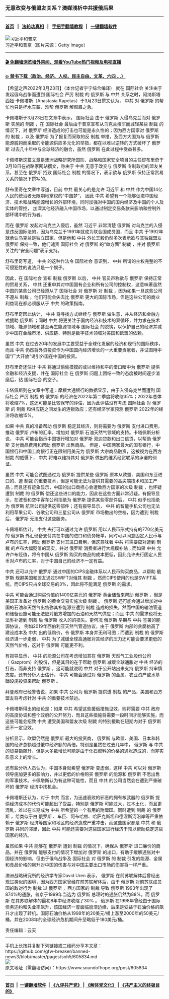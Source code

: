 ### 无意改变与俄盟友关系？澳媒浅析中共援俄后果
------------------------

#### [首页](https://github.com/gfw-breaker/banned-news3/blob/master/README.md) &nbsp;&nbsp;|&nbsp;&nbsp; [法轮功真相](https://github.com/begood0513/basic/blob/master/README.md)  &nbsp;&nbsp;|&nbsp;&nbsp; [手把手翻墙教程](https://github.com/gfw-breaker/guides/wiki)  &nbsp;&nbsp;|&nbsp;&nbsp; [一键翻墙软件](https://github.com/gfw-breaker/nogfw/blob/master/README.md)  



<div><img alt="习近平和普京" src="https://img.soundofhope.org/2022-03/gettyimages-542976840-e1647934472200_fotor-1648093132125.jpg"/>
<br/><figcaption class="caption">
 习近平和普京（图片来源：Getty Image）
</figcaption></div><hr/>

#### [ 🎬  免翻墙浏览墙外禁闻、观看YouTube热门视频及电视直播](https://github.com/gfw-breaker/HelloWorld)

#### [ 💥  禁书下载（政治、经济、人权、民主自由、文革、六四 ...）](https://github.com/gfw-breaker/books/blob/master/README.md)

<div><div class="Content__Wrapper sc-1bvya0-0 grZQxZ">
 <p class="meta-top">
  <span class="meta">
   【希望之声2022年3月23日】（本台记者宇宁综合编译）
  </span>
  就在
  <ok href="/term/34483">
   国际社会
  </ok>
  关注由于发起俄乌战争而遭到
  <ok href="/term/34483">
   国际社会
  </ok>
  严厉
  <ok href="/term/8213">
   制裁
  </ok>
  的
  <ok href="/term/1150">
   俄罗斯
  </ok>
  与
  <ok href="/term/1059">
   中共
  </ok>
  关系之时，阿纳斯塔西娅·卡佩塔斯（Anastasia Kapetas）于3月23日撰文认为，
  <ok href="/term/1059">
   中共
  </ok>
  对
  <ok href="/term/1150">
   俄罗斯
  </ok>
  的帮忙也只是杯水车薪，难帮
  <ok href="/term/1150">
   俄罗斯
  </ok>
  解燃眉之急。
 </p>
 <p>
  卡佩塔斯于3月23日在文章中表示，
  <ok href="/term/34483">
   国际社会
  </ok>
  由于
  <ok href="/term/1150">
   俄罗斯
  </ok>
  入侵乌克兰而对
  <ok href="/term/1150">
   俄罗斯
  </ok>
  实施的
  <ok href="/term/8213">
   制裁
  </ok>
  ，在
  <ok href="/term/34483">
   国际社会
  </ok>
  最后由于普京宣布从乌克兰撤军而减轻某些
  <ok href="/term/8213">
   制裁
  </ok>
  的情况下，对
  <ok href="/term/1150">
   俄罗斯
  </ok>
  经济造成的打击也可能是永久性的；因为西方国家对
  <ok href="/term/1150">
   俄罗斯
  </ok>
  的
  <ok href="/term/8213">
   制裁
  </ok>
  ，以及
  <ok href="/term/1150">
   俄罗斯
  </ok>
  为了报复而采取的反
  <ok href="/term/8213">
   制裁
  </ok>
  举措，及西方大国为与
  <ok href="/term/1150">
   俄罗斯
  </ok>
  能源脱钩而采取的令能源供应多元化的举措，都在以难以逆转的方式破坏了
  <ok href="/term/1150">
   俄罗斯
  </ok>
  过去几十年中与全球经济的融合，虽然
  <ok href="/term/1150">
   俄罗斯
  </ok>
  在此过程中受益甚多。
 </p>
 <p>
  卡佩塔斯这篇文章是澳洲战略研究所国防、战略和国家安全项目的主任舒布里奇于3月18日在战略家网站撰文，称由于
  <ok href="/term/1059">
   中共
  </ok>
  无意于改变与
  <ok href="/term/1150">
   俄罗斯
  </ok>
  专制政府的盟友关系，甚至在
  <ok href="/term/1150">
   俄罗斯
  </ok>
  招致
  <ok href="/term/34483">
   国际社会
  </ok>
  <ok href="/term/8213">
   制裁
  </ok>
  的情况下，表示欲与
  <ok href="/term/1150">
   俄罗斯
  </ok>
  保持正常贸易关系的情况下撰写的。
 </p>
 <p>
  舒布里奇在文章中写道，目前
  <ok href="/term/1059">
   中共
  </ok>
  最关心的是允许
  <ok href="/term/1063">
   习近平
  </ok>
  和
  <ok href="/term/1059">
   中共
  </ok>
  作为中国14亿人民的统治者无限期地掌权的“中国梦”， 因此
  <ok href="/term/1059">
   中共
  </ok>
  希望有一个能够促进中国经济、技术和战略能源增长的外部环境，同时加强对中国的国内经济及中国的个人及实体的管控， 加深其他经济融入中国市场，以通过制定交易条款来影响和控制外部环境中的行为者。
 </p>
 <p>
  而在
  <ok href="/term/1150">
   俄罗斯
  </ok>
  发起对乌克兰入侵后，虽然
  <ok href="/term/1063">
   习近平
  </ok>
  非常清楚
  <ok href="/term/1150">
   俄罗斯
  </ok>
  对乌克兰的入侵是违反国际法的，因为乌克兰于1991年就成为联合国成员国，而且
  <ok href="/term/1059">
   中共
  </ok>
  于1992年就承认乌克兰是独立国家，但是他和
  <ok href="/term/1059">
   中共
  </ok>
  外长王毅仍然多次表示欲与其独裁盟友
  <ok href="/term/1150">
   俄罗斯
  </ok>
  保持一致，他们谴责
  <ok href="/term/34483">
   国际社会
  </ok>
  对
  <ok href="/term/1150">
   俄罗斯
  </ok>
  的“单方面”
  <ok href="/term/8213">
   制裁
  </ok>
  ，并对
  <ok href="/term/1150">
   俄罗斯
  </ok>
  关注的“安全问题”表示支持。
 </p>
 <p>
  舒布里奇写道，
  <ok href="/term/1059">
   中共
  </ok>
  的这种作法令
  <ok href="/term/34483">
   国际社会
  </ok>
  意识到，
  <ok href="/term/1059">
   中共
  </ok>
  所谓的主权完整的不可侵犯性的说法只是一个幌子。
 </p>
 <p>
  因此，在
  <ok href="/term/34483">
   国际社会
  </ok>
  宣布
  <ok href="/term/8213">
   制裁
  </ok>
  <ok href="/term/1150">
   俄罗斯
  </ok>
  以后，
  <ok href="/term/1059">
   中共
  </ok>
  官员声称欲与
  <ok href="/term/1150">
   俄罗斯
  </ok>
  保持正常的贸易关系，
  <ok href="/term/1059">
   中共
  </ok>
  还重申其对中国国有企业和所有公司的控制权，这意味著虽然中国的某些公司已经遵从了
  <ok href="/term/34483">
   国际社会
  </ok>
  对
  <ok href="/term/1150">
   俄罗斯
  </ok>
  对
  <ok href="/term/8213">
   制裁
  </ok>
  ，因为如果一旦这些公司不遵从
  <ok href="/term/8213">
   制裁
  </ok>
  ，他们可能会失去比
  <ok href="/term/1150">
   俄罗斯
  </ok>
  更大的国际市场，但是这些公司的商业利益现在都必须服从于
  <ok href="/term/1059">
   中共
  </ok>
  的政策指南。
 </p>
 <p>
  舒布里奇因此估计，
  <ok href="/term/1059">
   中共
  </ok>
  将寻找方式继续与
  <ok href="/term/1150">
   俄罗斯
  </ok>
  做生意，并从经济和金融方式援助
  <ok href="/term/1150">
   俄罗斯
  </ok>
  ；同时
  <ok href="/term/1059">
   中共
  </ok>
  将更关注于国内经济和技术的双循环，并力求在技术领域、能源领域和甚至再生能源领域与
  <ok href="/term/34483">
   国际社会
  </ok>
  的脱钩，以保护自己的经济并减少中国在金融市场、供应链、特别是数字技术领域对美国和欧盟的依赖。
 </p>
 <p>
  虽然
  <ok href="/term/1059">
   中共
  </ok>
  在过去20年的发展中主要受益于全球化发展的经济和现行的国际秩序，而且
  <ok href="/term/1059">
   中共
  </ok>
  仍然将外资投资作为中国国内经济增长的一大重要贡献者，并试图用中国“广大开放”诱引外国在中国的投资。
 </p>
 <p>
  舒布里奇还估计
  <ok href="/term/1059">
   中共
  </ok>
  将通过偷偷摸摸的或以维持和平的借口暗中为
  <ok href="/term/1150">
   俄罗斯
  </ok>
  提供金融和经济支援，并在
  <ok href="/term/34483">
   国际社会
  </ok>
  在
  <ok href="/term/1150">
   俄罗斯
  </ok>
  问题上团结一致的态度被时间逐步消磨后，钻
  <ok href="/term/34483">
   国际社会
  </ok>
  的空子。
 </p>
 <p>
  卡塔佩斯则在文章中写道：摩根大通银行的数据显示，由于入侵乌克兰而遭到
  <ok href="/term/34483">
   国际社会
  </ok>
  严厉
  <ok href="/term/8213">
   制裁
  </ok>
  的
  <ok href="/term/1150">
   俄罗斯
  </ok>
  的经济在2022年第二季度将收缩35%；2022年总体将收缩7%，这还可能是比较保守的评估，因为此评估没有考虑
  <ok href="/term/34483">
   国际社会
  </ok>
  对
  <ok href="/term/1150">
   俄罗斯
  </ok>
  的
  <ok href="/term/8213">
   制裁
  </ok>
  和供应链之间发生的连锁效应；还有经济学家预测
  <ok href="/term/1150">
   俄罗斯
  </ok>
  2022年的经济将收缩15%。
 </p>
 <p>
  如果
  <ok href="/term/1059">
   中共
  </ok>
  真的准备帮助
  <ok href="/term/1150">
   俄罗斯
  </ok>
  稳定其经济，则将需要为
  <ok href="/term/1150">
   俄罗斯
  </ok>
  支付进口费用，推动
  <ok href="/term/1150">
   俄罗斯
  </ok>
  卢布的汇率，增加对
  <ok href="/term/1150">
   俄罗斯
  </ok>
  石油天然气领域的支持。卡塔佩斯分析说，
  <ok href="/term/1059">
   中共
  </ok>
  可能会指示中国银行增加对
  <ok href="/term/1150">
   俄罗斯
  </ok>
  双边贷款和出口信贷，以帮助
  <ok href="/term/1150">
   俄罗斯
  </ok>
  支付商品费用和帮助
  <ok href="/term/1150">
   俄罗斯
  </ok>
  出售商品。 但是，中国两家最大的国有银行，中国银行和中国工商银行正在限制用美元为
  <ok href="/term/1150">
   俄罗斯
  </ok>
  大宗商品融资，这被视为在西方
  <ok href="/term/8213">
   制裁
  </ok>
  的威慑下，
  <ok href="/term/1059">
   中共
  </ok>
  将难以维持其对
  <ok href="/term/1150">
   俄罗斯
  </ok>
  做出的维系经贸联系的承诺的例证。
 </p>
 <p>
  虽然
  <ok href="/term/1059">
   中共
  </ok>
  可能会试图通过为
  <ok href="/term/1150">
   俄罗斯
  </ok>
  提供某些
  <ok href="/term/1150">
   俄罗斯
  </ok>
  原本从欧盟、美国和东亚进口的、遭
  <ok href="/term/8213">
   制裁
  </ok>
  的重要技术，但是可能无法为提供其需要的高尖端技术和加工产品；而且还有迹象显示，中国的出口商担心会遭致西方国家的次级
  <ok href="/term/8213">
   制裁
  </ok>
  ，也怀疑遭到
  <ok href="/term/8213">
   制裁
  </ok>
  的
  <ok href="/term/1150">
   俄罗斯
  </ok>
  偿还这些进口的能力，因此在这些方面非常迟疑。有报导显示，在波音和空中客车公司拒绝为
  <ok href="/term/1150">
   俄罗斯
  </ok>
  提供某些零部件后，
  <ok href="/term/1059">
   中共
  </ok>
  似乎也拒绝为
  <ok href="/term/1150">
   俄罗斯
  </ok>
  航空公司提供这零部件；还有报导显示，
  <ok href="/term/1059">
   中共
  </ok>
  的智能手机公司也无法利用苹果公司、谷歌公司和三星公司从
  <ok href="/term/1150">
   俄罗斯
  </ok>
  市场撤出的空档，因为遭到
  <ok href="/term/8213">
   制裁
  </ok>
  后，
  <ok href="/term/1150">
   俄罗斯
  </ok>
  无法支付这些服务。
 </p>
 <p>
  卡佩塔斯估计，
  <ok href="/term/1059">
   中共
  </ok>
  央行可以通过允许
  <ok href="/term/1150">
   俄罗斯
  </ok>
  用以人民币形式持有的770亿美元的
  <ok href="/term/1150">
   俄罗斯
  </ok>
  外汇储备支付其在中国的进口和债务帐单，同时可以同意固定人民币与卢布的汇率，帮助
  <ok href="/term/1150">
   俄罗斯
  </ok>
  支付其进口费用，但这意味著
  <ok href="/term/1059">
   中共
  </ok>
  将需要应对遭到
  <ok href="/term/8213">
   制裁
  </ok>
  的卢布大幅贬值的现实，并对
  <ok href="/term/1150">
   俄罗斯
  </ok>
  消费者进行大规模补贴；而如果
  <ok href="/term/1059">
   中共
  </ok>
  允许卢布贬值，将令中国从
  <ok href="/term/1150">
   俄罗斯
  </ok>
  购买的商品的成本更低，因此允许央行固定人民币对卢布的汇率，对于中国自己的经济不一定有益。
 </p>
 <p>
  <ok href="/term/1059">
   中共
  </ok>
  还可以允许
  <ok href="/term/1150">
   俄罗斯
  </ok>
  通过中国的CIPS金融体系以人民币购买商品，以帮助
  <ok href="/term/1150">
   俄罗斯
  </ok>
  规避美国和盟友通过SWIFT对俄其
  <ok href="/term/8213">
   制裁
  </ok>
  。然而CIPS使用的也是SWIFT系统，而CIPS只占全球交易的3%，因此将不能满足
  <ok href="/term/1150">
   俄罗斯
  </ok>
  的需求。
 </p>
 <p>
  <ok href="/term/1059">
   中共
  </ok>
  可能会通过购买价值约1400亿美元的
  <ok href="/term/1150">
   俄罗斯
  </ok>
  黄金储备来帮助
  <ok href="/term/1150">
   俄罗斯
  </ok>
  ，但是美国正准备对
  <ok href="/term/1150">
   俄罗斯
  </ok>
  的黄金交易实施次级
  <ok href="/term/8213">
   制裁
  </ok>
  。
  <ok href="/term/1150">
   俄罗斯
  </ok>
  还可能会通过增加对中国的石油和天然气出售弥其补能源业遭到
  <ok href="/term/8213">
   制裁
  </ok>
  造成的损失，然而中国的输油管道和储备设施可能无法应对俄方增加的石油和天然气供应；而且
  <ok href="/term/1059">
   中共
  </ok>
  的需求也将无法弥补遭到
  <ok href="/term/8213">
   制裁
  </ok>
  后
  <ok href="/term/1150">
   俄罗斯
  </ok>
  收入的的损失。更何况
  <ok href="/term/1150">
   俄罗斯
  </ok>
  早期与
  <ok href="/term/1059">
   中共
  </ok>
  签署的能源协议， 例如2019年西伯利亚天然气管道协议，由于
  <ok href="/term/1150">
   俄罗斯
  </ok>
  内部的贪腐抬高了建设成本及
  <ok href="/term/1059">
   中共
  </ok>
  出的低购价，令
  <ok href="/term/1150">
   俄罗斯
  </ok>
  本身并无利可图；而遭到
  <ok href="/term/8213">
   制裁
  </ok>
  的
  <ok href="/term/1150">
   俄罗斯
  </ok>
  经济进一步走弱，
  <ok href="/term/1059">
   中共
  </ok>
  为了减缓全球高通胀对其经济的压力还可能会要求更低的天然气价格，这对于
  <ok href="/term/1150">
   俄罗斯
  </ok>
  可能更不利。
 </p>
 <p>
  有报导显示，
  <ok href="/term/1059">
   中共
  </ok>
  的能源公司在考虑增加其在
  <ok href="/term/1150">
   俄罗斯
  </ok>
  天然气工业股份公司（ Gazprom）的股份，但是其目的在于帮助
  <ok href="/term/1150">
   俄罗斯
  </ok>
  减缓全球通胀对
  <ok href="/term/1059">
   中共
  </ok>
  经济的打击，而非支持
  <ok href="/term/1150">
   俄罗斯
  </ok>
  ，这可能就说明
  <ok href="/term/1059">
   中共
  </ok>
  对于公开站出来支持
  <ok href="/term/1150">
   俄罗斯
  </ok>
  持审慎态度。还有分析人士估计，
  <ok href="/term/1059">
   中共
  </ok>
  可能会通过对
  <ok href="/term/1150">
   俄罗斯
  </ok>
  的金属、农业资产或水基础设施投资来帮助
  <ok href="/term/1150">
   俄罗斯
  </ok>
  。
 </p>
 <p>
  拜登政府已经警告说，如果
  <ok href="/term/1059">
   中共
  </ok>
  公司为
  <ok href="/term/1150">
   俄罗斯
  </ok>
  提供遭
  <ok href="/term/8213">
   制裁
  </ok>
  的产品，美国和西方盟友将考虑针对
  <ok href="/term/1059">
   中共
  </ok>
  的重要技术禁运。
 </p>
 <p>
  卡佩塔斯得出的结论是：如果
  <ok href="/term/1059">
   中共
  </ok>
  希望这些援俄措施见效，则将需要
  <ok href="/term/1059">
   中共
  </ok>
  政府的高度协调和整个政府的公开努力，而且这些措施将需要一段时间才能够实施，而这些可能会招致
  <ok href="/term/1059">
   中共
  </ok>
  遭受美国和盟友次级
  <ok href="/term/8213">
   制裁
  </ok>
  的特别援助在短期内对于
  <ok href="/term/1150">
   俄罗斯
  </ok>
  还不一定见效。
 </p>
 <p>
  分析显示，欧盟仍然是
  <ok href="/term/1150">
   俄罗斯
  </ok>
  最大的投资商，
  <ok href="/term/1150">
   俄罗斯
  </ok>
  与欧盟、美国、日本和韩国的经济总额超过俄中经济额的两倍。特别是虽然在过去几年中，
  <ok href="/term/1150">
   俄罗斯
  </ok>
  与
  <ok href="/term/1059">
   中共
  </ok>
  的贸易额飙升，但是大多数增长可能是由于化石燃料的价格的通胀造成的，而非实质意义上的增长。
 </p>
 <p>
  还有些分析人员认为，中国本身就希望
  <ok href="/term/1150">
   俄罗斯
  </ok>
  变虚弱，这样
  <ok href="/term/1059">
   中共
  </ok>
  可以对
  <ok href="/term/1150">
   俄罗斯
  </ok>
  领导施加更多的影响力，并以更低的价格购买
  <ok href="/term/1150">
   俄罗斯
  </ok>
  的能源和
  <ok href="/term/1150">
   俄罗斯
  </ok>
  不愿出售的军事技术。卡佩塔斯认为有这种可能性，而且
  <ok href="/term/1059">
   中共
  </ok>
  的公司当然会在遭到严重破坏的
  <ok href="/term/1150">
   俄罗斯
  </ok>
  经济中找机会。
 </p>
 <p>
  卡佩塔斯还认为，对于
  <ok href="/term/1059">
   中共
  </ok>
  而言，为迅速衰败的邪恶的拥有核武器的
  <ok href="/term/1150">
   俄罗斯
  </ok>
  提供经济成本的代价可能超出了受益，特别是
  <ok href="/term/1150">
   俄罗斯
  </ok>
  可能过大，过本土化，而且更混乱，难以在长期成为
  <ok href="/term/1059">
   中共
  </ok>
  所希望的一个有用的附庸国。同时遭到
  <ok href="/term/8213">
   制裁
  </ok>
  的
  <ok href="/term/1150">
   俄罗斯
  </ok>
  ，给类似于白
  <ok href="/term/1150">
   俄罗斯
  </ok>
  、车臣、阿布哈兹、哈萨克斯坦和德涅斯河沿岸等严重依赖于
  <ok href="/term/1150">
   俄罗斯
  </ok>
  经济等国家和地区的经济造成严重冲击，而这些国家都是
  <ok href="/term/1059">
   中共
  </ok>
  和
  <ok href="/term/1150">
   俄罗斯
  </ok>
  共同的邻里，因此
  <ok href="/term/1059">
   中共
  </ok>
  可能还需要对这些国家进行经济干预以帮助稳定这些国家的经济。
 </p>
 <p>
  虽然如果
  <ok href="/term/1059">
   中共
  </ok>
  能够在
  <ok href="/term/1150">
   俄罗斯
  </ok>
  遭到
  <ok href="/term/8213">
   制裁
  </ok>
  的情况下，确保从
  <ok href="/term/1150">
   俄罗斯
  </ok>
  进口廉价的商品，并在
  <ok href="/term/1150">
   俄罗斯
  </ok>
  能够支付的情况下增加对
  <ok href="/term/1150">
   俄罗斯
  </ok>
  的出口，有助于缓解通胀对中国经济的影响，但由于俄乌战争及
  <ok href="/term/34483">
   国际社会
  </ok>
  对
  <ok href="/term/1150">
   俄罗斯
  </ok>
  的
  <ok href="/term/8213">
   制裁
  </ok>
  引发的能源、金属和食品价格的飙升对中国的伤害与对中国主要出口市场的伤害将一样严重。
 </p>
 <p>
  澳洲战略研究所的经济学专家David Uren 表示，
  <ok href="/term/1150">
   俄罗斯
  </ok>
  在前苏联解体后曾经出现过类似的困境，因为西方国家曾经在前苏联解体后，由于
  <ok href="/term/1150">
   俄罗斯
  </ok>
  对前苏联成员国的敌对行为
  <ok href="/term/8213">
   制裁
  </ok>
  过
  <ok href="/term/1150">
   俄罗斯
  </ok>
  ，西方国家的
  <ok href="/term/8213">
   制裁
  </ok>
  导致
  <ok href="/term/1150">
   俄罗斯
  </ok>
  1993年出现了874%的通胀，普京于1999年当选为
  <ok href="/term/1150">
   俄罗斯
  </ok>
  总理时的通胀仍然为88%。而
  <ok href="/term/1150">
   俄罗斯
  </ok>
  在其苏联解体的最初8年中经济收缩了30% 。
  <ok href="/term/1150">
   俄罗斯
  </ok>
  在1998年曾经由于国际债务违约和失业率飙升，该国经济一度面临崩溃边缘，后来是受益于石油价格的飙升才出现了转机。国际石油价格从1998年的20美元/桶上涨至2000年的50美元/桶，并在2008年的全球经济危机期间升至略低于180美元/桶。
 </p>
 <p class="meta-btm">
  责任编辑：云天
 </p>
</div>
</div>
<hr/>
手机上长按并复制下列链接或二维码分享本文章：<br/>
https://github.com/gfw-breaker/banned-news3/blob/master/pages/soh5/605834.md <br/>
<a href='https://github.com/gfw-breaker/banned-news3/blob/master/pages/soh5/605834.md'><img src='https://github.com/gfw-breaker/banned-news3/blob/master/pages/soh5/605834.md.png'/></a> <br/>
原文地址（需翻墙访问）：https://www.soundofhope.org/post/605834


------------------------
#### [首页](https://github.com/gfw-breaker/banned-news3/blob/master/README.md) &nbsp;|&nbsp; [一键翻墙软件](https://github.com/gfw-breaker/nogfw/blob/master/README.md) &nbsp;| [《九评共产党》](https://github.com/gfw-breaker/9ping.md/blob/master/README.md#九评之一评共产党是什么) | [《解体党文化》](https://github.com/gfw-breaker/jtdwh.md/blob/master/README.md) | [《共产主义的终极目的》](https://github.com/gfw-breaker/gczydzjmd.md/blob/master/README.md)


<img src='http://gfw-breaker.win/banned-news3/pages/soh5/605834.md' width='0px' height='0px'/>